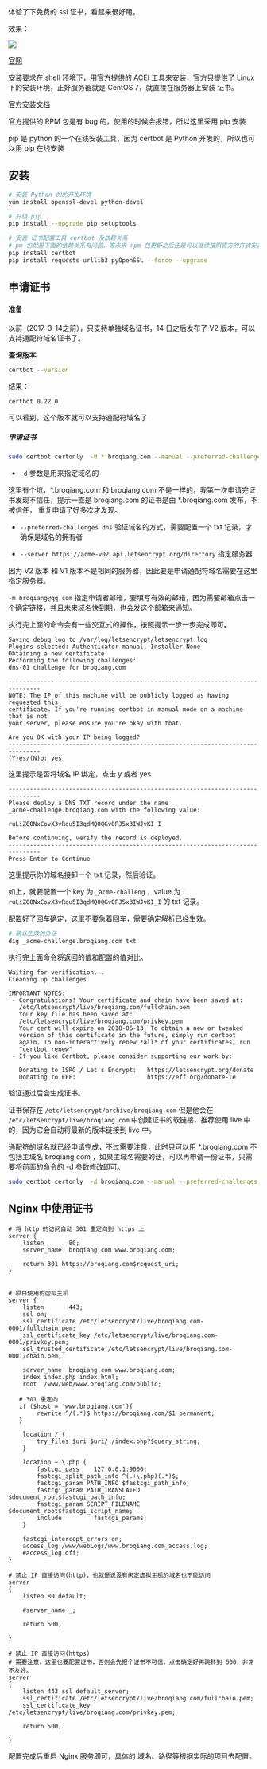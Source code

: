 体验了下免费的 ssl 证书，看起来很好用。

效果：

![](https://image.broqiang.com/qJ8d953bvu0fwOsnYTnK6OJ2WE4RrP.png)

[官网](https://letsencrypt.org/)

安装要求在 shell 环境下，用官方提供的 ACEI 工具来安装，官方只提供了 Linux 下的安装环境，正好服务器就是 CentOS 7，就直接在服务器上安装 证书。

[官方安装文档](https://certbot.eff.org/lets-encrypt/centosrhel7-nginx)

官方提供的 RPM 包是有 bug 的，使用的时候会报错，所以这里采用 pip 安装

pip 是 python 的一个在线安装工具，因为 certbot 是 Python 开发的，所以也可以用 pip 在线安装

## 安装

```bash
# 安装 Python 的的开发环境
yum install openssl-devel python-devel

# 升级 pip
pip install --upgrade pip setuptools

# 安装 证书配置工具 certbot 及依赖关系
# pm 包就是下面的依赖关系有问题，等未来 rpm 包更新之后还是可以继续按照官方的方式安装
pip install certbot
pip install requests urllib3 pyOpenSSL --force --upgrade
```

## 申请证书

#### 准备

以前（2017-3-14之前），只支持单独域名证书，14 日之后发布了 V2 版本，可以支持通配符域名证书了。

__查询版本__

```bash
certbot --version
```

结果：

```
certbot 0.22.0
```

可以看到，这个版本就可以支持通配符域名了

##### 申请证书

```bash
sudo certbot certonly  -d *.broqiang.com --manual --preferred-challenges dns --server https://acme-v02.api.letsencrypt.org/directory -m broqiang@qq.com
```

- `-d` 参数是用来指定域名的

这里有个坑，*.broqiang.com 和 broqiang.com 不是一样的，我第一次申请完证书发现不信任，提示一直是 broqiang.com 的证书是由 *.broqiang.com 发布，不被信任， 重复申请了好多次才发现。

- `--preferred-challenges dns` 验证域名的方式，需要配置一个 txt 记录，才确保是域名的拥有者

- `--server https://acme-v02.api.letsencrypt.org/directory` 指定服务器

因为 V2 版本 和 V1 版本不是相同的服务器，因此要是申请通配符域名需要在这里指定服务器。

`-m broqiang@qq.com` 指定申请者邮箱，要填写有效的邮箱，因为需要邮箱点击一个确定链接，并且未来域名快到期，也会发这个邮箱来通知。

执行完上面的命令会有一些交互式的操作，按照提示一步一步完成即可。

```
Saving debug log to /var/log/letsencrypt/letsencrypt.log
Plugins selected: Authenticator manual, Installer None
Obtaining a new certificate
Performing the following challenges:
dns-01 challenge for broqiang.com

-------------------------------------------------------------------------------
NOTE: The IP of this machine will be publicly logged as having requested this
certificate. If you're running certbot in manual mode on a machine that is not
your server, please ensure you're okay with that.

Are you OK with your IP being logged?
-------------------------------------------------------------------------------
(Y)es/(N)o: yes
```

这里提示是否将域名 IP 绑定，点击 y 或者 yes

```
-------------------------------------------------------------------------------
Please deploy a DNS TXT record under the name
_acme-challenge.broqiang.com with the following value:

ruLiZ00NxCovX3vRou5I3qdMQ0QGvOPJ5x3IWJvKI_I

Before continuing, verify the record is deployed.
-------------------------------------------------------------------------------
Press Enter to Continue
```

这里提示你的域名接卸一个 txt 记录，然后验证。

如上，就要配置一个 key 为 `_acme-challeng` ，value 为：`ruLiZ00NxCovX3vRou5I3qdMQ0QGvOPJ5x3IWJvKI_I` 的 txt 记录。

配置好了回车确定，这里不要急着回车，需要确定解析已经生效。

```bash
# 确认生效的办法
dig _acme-challenge.broqiang.com txt 
```

执行完上面命令将返回的值和配置的值对比。

```
Waiting for verification...
Cleaning up challenges

IMPORTANT NOTES:
 - Congratulations! Your certificate and chain have been saved at:
   /etc/letsencrypt/live/broqiang.com/fullchain.pem
   Your key file has been saved at:
   /etc/letsencrypt/live/broqiang.com/privkey.pem
   Your cert will expire on 2018-06-13. To obtain a new or tweaked
   version of this certificate in the future, simply run certbot
   again. To non-interactively renew *all* of your certificates, run
   "certbot renew"
 - If you like Certbot, please consider supporting our work by:

   Donating to ISRG / Let's Encrypt:   https://letsencrypt.org/donate
   Donating to EFF:                    https://eff.org/donate-le
```

验证通过后会生成证书。

证书保存在 `/etc/letsencrypt/archive/broqiang.com` 但是他会在 `/etc/letsencrypt/live/broqiang.com` 中创建证书的软链接，推荐使用 live 中的，因为它会自动将最新的版本链接到 live 中。


通配符的域名就已经申请完成，不过需要注意，此时只可以用 *.broqiang.com 不包括主域名 broqiang.com ，如果主域名需要的话，可以再申请一份证书，只需要将前面的命令的 -d 参数修改即可。

```bash
sudo certbot certonly  -d broqiang.com --manual --preferred-challenges dns --server https://acme-v02.api.letsencrypt.org/directory -m broqiang@qq.com
```

## Nginx 中使用证书

```nginx
# 将 http 的访问自动 301 重定向到 https 上 
server {
    listen       80;
    server_name  broqiang.com www.broqiang.com;

    return 301 https://broqiang.com$request_uri;
}


# 项目使用的虚拟主机
server {
    listen       443;
    ssl on;
    ssl_certificate /etc/letsencrypt/live/broqiang.com-0001/fullchain.pem;
    ssl_certificate_key /etc/letsencrypt/live/broqiang.com-0001/privkey.pem;
    ssl_trusted_certificate /etc/letsencrypt/live/broqiang.com-0001/chain.pem;

    server_name  broqiang.com www.broqiang.com;
    index index.php index.html;
    root  /www/web/www.broqiang.com/public;

   # 301 重定向
   if ($host = 'www.broqiang.com'){
        rewrite ^/(.*)$ https://broqiang.com/$1 permanent;
   }

    location / {
        try_files $uri $uri/ /index.php?$query_string;
    }

    location ~ \.php {
        fastcgi_pass    127.0.0.1:9000;
        fastcgi_split_path_info ^(.+\.php)(.*)$;
        fastcgi_param PATH_INFO $fastcgi_path_info;
        fastcgi_param PATH_TRANSLATED $document_root$fastcgi_path_info;
        fastcgi_param SCRIPT_FILENAME $document_root$fastcgi_script_name;
        include         fastcgi_params;
    }

    fastcgi_intercept_errors on;
    access_log /www/webLogs/www.broqiang.com_access.log;
    #access_log off;
}

# 禁止 IP 直接访问(http)，也就是说没有绑定虚拟主机的域名也不能访问
server
{
    listen 80 default;

    #server_name _;

    return 500;

}

# 禁止 IP 直接访问(https)
# 需要注意，这里也要配置证书，否则会先报个证书不可信，点击确定好再跳转到 500，非常不友好。
server
{
    listen 443 ssl default_server;
    ssl_certificate /etc/letsencrypt/live/broqiang.com/fullchain.pem;
    ssl_certificate_key /etc/letsencrypt/live/broqiang.com/privkey.pem;

    return 500;

}
```

配置完成后重启 Nginx 服务即可，具体的 域名、路径等根据实际的项目去配置。